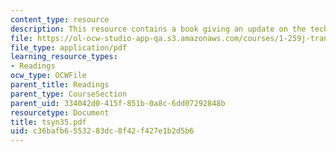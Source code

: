 ```yaml
---
content_type: resource
description: This resource contains a book giving an update on the technology.
file: https://ol-ocw-studio-app-qa.s3.amazonaws.com/courses/1-259j-transit-management-fall-2006/c36bafb6553283dc8f42f427e1b2d5b6_tsyn35.pdf
file_type: application/pdf
learning_resource_types:
- Readings
ocw_type: OCWFile
parent_title: Readings
parent_type: CourseSection
parent_uid: 334042d0-415f-851b-0a8c-6dd07292848b
resourcetype: Document
title: tsyn35.pdf
uid: c36bafb6-5532-83dc-8f42-f427e1b2d5b6
---
```

